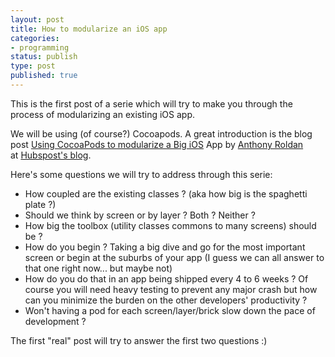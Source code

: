 ```yaml
---
layout: post
title: How to modularize an iOS app
categories:
- programming
status: publish
type: post
published: true
---
```

This is the first post of a serie which will try to make you through the process of modularizing an existing iOS app.

We will be using (of course?) Cocoapods. A great introduction is the blog post <a href="http://dev.hubspot.com/blog/architecting-a-large-ios-app-with-cocoapods">Using CocoaPods to modularize a Big iOS</a> App by <a href="http://dev.hubspot.com/blog/author/anthony-roldan">Anthony Roldan</a> at <a href="http://dev.hubspot.com/blog">Hubspost's blog</a>.

Here's some questions we will try to address through this serie:
<ul>
	<li>How coupled are the existing classes ? (aka how big is the spaghetti plate ?)</li>
	<li>Should we think by screen or by layer ? Both ? Neither ?</li>
	<li>How big the toolbox (utility classes commons to many screens) should be ?</li>
	<li>How do you begin ? Taking a big dive and go for the most important screen or begin at the suburbs of your app (I guess we can all answer to that one right now... but maybe not)</li>
	<li>How do you do that in an app being shipped every 4 to 6 weeks ? Of course you will need heavy testing to prevent any major crash but how can you minimize the burden on the other developers' productivity ?</li>
	<li>Won't having a pod for each screen/layer/brick slow down the pace of development ?</li>
</ul>
The first "real" post will try to answer the first two questions :)